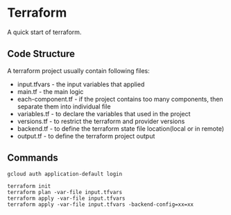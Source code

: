 # Terraform

A quick start of terraform.


## Code Structure

A terraform project usually contain following files:

* input.tfvars - the input variables that applied
* main.tf - the main logic
* each-component.tf - if the project contains too many components, then separate them into individual file
* variables.tf - to declare the variables that used in the project
* versions.tf - to restrict the terraform and provider versions
* backend.tf - to define the terraform state file location(local or in remote)
* output.tf - to define the terraform project output


## Commands

```
gcloud auth application-default login

terraform init
terraform plan -var-file input.tfvars
terraform apply -var-file input.tfvars
terraform apply -var-file input.tfvars -backend-config=xx=xx
```
